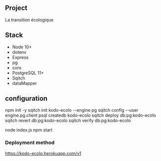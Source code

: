 ## Project

La transition écologique

## Stack

- Node 10+
- dotenv
- Express
- pg
- cors
- PostgreSQL 11+
- Sqitch
- dataMapper
  
## configuration

npm init -y
sqitch init kodo-ecolo --engine pg
sqitch config --user engine.pg.client psql
createdb kodo-ecolo
sqitch deploy db:pg:kodo-ecolo
sqitch revert db:pg:kodo-ecolo
sqitch verify db:pg:kodo-ecolo

node index.js
npm start


### Deployment method

https://kodo-ecolo.herokuapp.com/v1